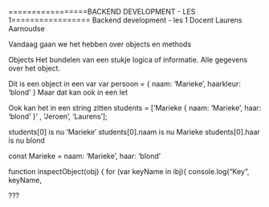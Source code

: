 =================BACKEND DEVELOPMENT - LES 1=================
Backend development - les 1
Docent Laurens Aarnoudse

Vandaag gaan we het hebben over objects en methods

Objects
Het bundelen van een stukje logica of informatie. Alle gegevens over het object.

Dit is een object in een var
var persoon = {
	naam: ‘Marieke’,
	haarkleur: ‘blond’
}
Maar dat kan ook in een let

Ook kan het in een string zitten
students = [‘Marieke {
naam: ‘Marieke’,
haar: ‘blond’
}’
, ‘Jeroen’, ‘Laurens’];

students[0] is nu ‘Marieke’
students[0].naam is nu Marieke
students[0].haar is nu blond

const Marieke =
naam: ‘Marieke’,
haar: ‘blond’


function inspectObject(obj) {
for (var keyName in ibj){
console.log(“Key”, keyName,


???
